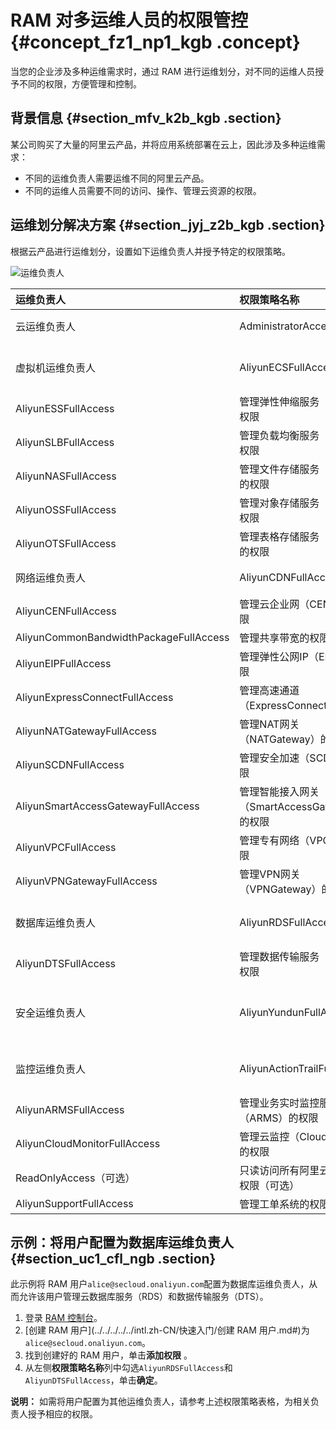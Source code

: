 # RAM 对多运维人员的权限管控 {#concept_fz1_np1_kgb .concept}

当您的企业涉及多种运维需求时，通过 RAM 进行运维划分，对不同的运维人员授予不同的权限，方便管理和控制。

## 背景信息 {#section_mfv_k2b_kgb .section}

某公司购买了大量的阿里云产品，并将应用系统部署在云上，因此涉及多种运维需求：

-   不同的运维负责人需要运维不同的阿里云产品。
-   不同的运维人员需要不同的访问、操作、管理云资源的权限。

## 运维划分解决方案 {#section_jyj_z2b_kgb .section}

根据云产品进行运维划分，设置如下运维负责人并授予特定的权限策略。

![运维负责人](images/37801_zh-CN.png "运维负责人")

|运维负责人|权限策略名称|权限策略说明|
|:----|:-----|:-----|
|云运维负责人|AdministratorAccess|管理所有阿里云资源的权限|
|虚拟机运维负责人|AliyunECSFullAccess|管理云服务器服务（ECS）的权限|
|AliyunESSFullAccess|管理弹性伸缩服务（ESS）的权限|
|AliyunSLBFullAccess|管理负载均衡服务（SLB）的权限|
|AliyunNASFullAccess|管理文件存储服务（NAS）的权限|
|AliyunOSSFullAccess|管理对象存储服务（OSS）权限|
|AliyunOTSFullAccess|管理表格存储服务（OTS）的权限|
|网络运维负责人|AliyunCDNFullAccess|管理CDN的权限|
|AliyunCENFullAccess|管理云企业网（CEN）的权限|
|AliyunCommonBandwidthPackageFullAccess|管理共享带宽的权限|
|AliyunEIPFullAccess|管理弹性公网IP（EIP）的权限|
|AliyunExpressConnectFullAccess|管理高速通道（ExpressConnect）的权限|
|AliyunNATGatewayFullAccess|管理NAT网关（NATGateway）的权限|
|AliyunSCDNFullAccess|管理安全加速（SCDN）的权限|
|AliyunSmartAccessGatewayFullAccess|管理智能接入网关（SmartAccessGateway）的权限|
|AliyunVPCFullAccess|管理专有网络（VPC）的权限|
|AliyunVPNGatewayFullAccess|管理VPN网关（VPNGateway）的权限|
|数据库运维负责人|AliyunRDSFullAccess|管理云数据库服务（RDS）的权限|
|AliyunDTSFullAccess|管理数据传输服务（DTS）的权限|
|安全运维负责人|AliyunYundunFullAccess|管理云盾所有产品（Yundun）的权限|
|监控运维负责人|AliyunActionTrailFullAccess|管理操作审计（ActionTrail）的权限|
|AliyunARMSFullAccess|管理业务实时监控服务（ARMS）的权限|
|AliyunCloudMonitorFullAccess|管理云监控（CloudMonitor）的权限|
|ReadOnlyAccess（可选）|只读访问所有阿里云资源的权限（可选）|
|AliyunSupportFullAccess|管理工单系统的权限|

## 示例：将用户配置为数据库运维负责人 {#section_uc1_cfl_ngb .section}

此示例将 RAM 用户`alice@secloud.onaliyun.com`配置为数据库运维负责人，从而允许该用户管理云数据库服务（RDS）和数据传输服务（DTS）。

1.  登录 [RAM 控制台](https://ram.console.aliyun.com/)。
2.  [创建 RAM 用户](../../../../../intl.zh-CN/快速入门/创建 RAM 用户.md#)为`alice@secloud.onaliyun.com`。
3.  找到创建好的 RAM 用户，单击**添加权限** 。
4.  从左侧**权限策略名称**列中勾选`AliyunRDSFullAccess`和`AliyunDTSFullAccess`，单击**确定**。

**说明：** 如需将用户配置为其他运维负责人，请参考上述权限策略表格，为相关负责人授予相应的权限。

